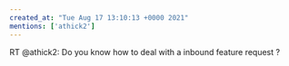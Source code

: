 ```yaml
---
created_at: "Tue Aug 17 13:10:13 +0000 2021"
mentions: ['athick2']
---
```


RT @athick2: Do you know how to deal with a inbound feature request ?